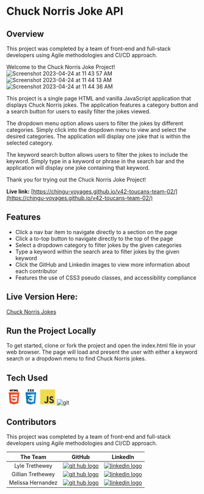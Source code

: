 # Chuck Norris Joke API

## Overview

This project was completed by a team of front-end and full-stack developers using Agile methodologies and CI/CD approach. 

Welcome to the Chuck Norris Joke Project!
![Screenshot 2023-04-24 at 11 43 57 AM](https://user-images.githubusercontent.com/7611178/234048831-91b2e226-3457-4e53-beb5-9d98a49188e0.jpg)
![Screenshot 2023-04-24 at 11 44 13 AM](https://user-images.githubusercontent.com/7611178/234048844-c9c7d412-156b-4ffd-90d3-d5b9bedb02f6.jpg)
![Screenshot 2023-04-24 at 11 44 36 AM](https://user-images.githubusercontent.com/7611178/234048860-5f512197-11da-4469-9dae-338ad8530409.jpg)



This project is a single page HTML and vanilla JavaScript application that displays Chuck Norris jokes. The application features a category button and a search button for users to easily filter the jokes viewed.

The dropdown menu option allows users to filter the jokes by different categories. Simply click into the dropdown menu to view and select the desired categories. The application will display one joke that is within the selected category.

The keyword search button allows users to filter the jokes to include the keyword. Simply type in a keyword or phrase in the search bar and the application will display one joke containing that keyword.

Thank you for trying out the Chuck Norris Joke Project!

**Live link:** [https://chingu-voyages.github.io/v42-toucans-team-02/](https://chingu-voyages.github.io/v42-toucans-team-02/)


## Features
* Click a nav bar item to navigate directly to a section on the page
* Click a to-top button to navigate directly to the top of the page
* Select a dropdown category to filter jokes by the given categories
* Type a keyword within the search area to filter jokes by the given keyword
* Click the GitHub and Linkedin images to view more information about each contributor
* Features the use of CSS3 pseudo classes, and accessibility compliance


## Live Version Here:

[Chuck Norris Jokes](https://chingu-voyages.github.io/v42-toucans-team-02/) 

## Run the Project Locally

To get started, clone or fork the project and open the index.html file in your web browser. The page will load and present the user with either a keyword search or a dropdown menu to find Chuck Norris jokes.

## Tech Used

<p align="left">
    <img
    src="https://raw.githubusercontent.com/devicons/devicon/master/icons/html5/html5-original-wordmark.svg"
    alt="html5"
    width="40"
    height="40"
    />
    <img
    src="https://raw.githubusercontent.com/devicons/devicon/master/icons/css3/css3-original-wordmark.svg"
    alt="css3"
    width="40"
    height="40"
    />
    <img
    src="https://raw.githubusercontent.com/devicons/devicon/master/icons/javascript/javascript-original.svg"
    alt="javascript"
    width="40"
    height="40"
    />
    <img
    src="https://www.vectorlogo.zone/logos/git-scm/git-scm-icon.svg"
    alt="git"
    width="40"
    height="40"
    />
</p>



## Contributors

This project was completed by a team of front-end and full-stack developers using Agile methodologies and CI/CD approach. 

The Team |  GitHub  | LinkedIn
:---:  |  :---:  |  :---:
Lyle Trethewey  |  [![git hub logo](https://skillicons.dev/icons?i=github "Lyle's GitHub")](https://github.com/LyleT)  |   [![linkedin logo](https://skillicons.dev/icons?i=linkedin "Lyle's LinkedIn")](https://www.linkedin.com/in/lyle-trethewey/)
Gillian Trethewey  |  [![git hub logo](https://skillicons.dev/icons?i=github "Gillian's GitHub")](https://github.com/GillianTrethewey)  |   [![linkedin logo](https://skillicons.dev/icons?i=linkedin "Gillian's LinkedIn")](https://www.linkedin.com/in/gillian-trethewey/)
Melissa Hernandez  |  [![git hub logo](https://skillicons.dev/icons?i=github "Melissa's GitHub")](https://github.com/mmhernandez)  |   [![linkedin logo](https://skillicons.dev/icons?i=linkedin "Melissa's LinkedIn")](https://www.linkedin.com/in/melissa-dangelo-hernandez/)
